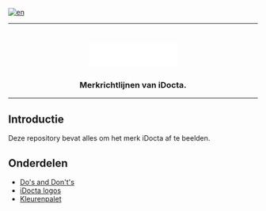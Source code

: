 [![en](https://img.shields.io/badge/lang-en-red.svg)](https://github.com/iDocta/brand-guide/blob/main/README.md)

---

<h1 align="center">
    <a href="https://www.idocta.be">    
        <picture>
            <source media="(prefers-color-scheme: dark)" srcset="https://raw.githubusercontent.com/iDocta/brand-guide/main/logo/source/white.svg">
            <source media="(prefers-color-scheme: light)" srcset="https://raw.githubusercontent.com/iDocta/brand-guide/main/logo/source/black.svg">
            <img width="175px" alt="Shows a black logo in light color mode and a white one in dark color mode." src="https://raw.githubusercontent.com/iDocta/brand-guide/main/logo/source/black.svg">
        </picture>
    </a> 
</h1>
 
<h3 align="center">Merkrichtlijnen van iDocta.</h3>

---

## Introductie

Deze repository bevat alles om het merk iDocta af te beelden.

## Onderdelen

- [Do's and Don't's](dos_and_donts/README.nl.md)
- [iDocta logos](logo/README.nl.md)
- [Kleurenpalet](palette/README.nl.md)